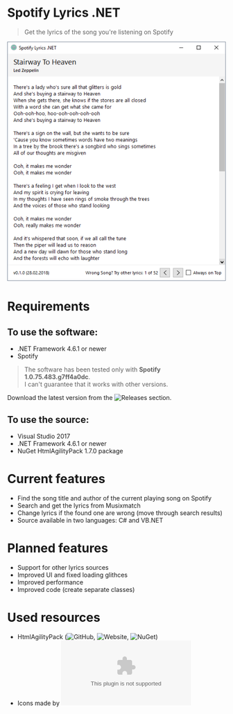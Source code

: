 # Spotify Lyrics .NET
> Get the lyrics of the song you're listening on Spotify

![](/Screenshots/SpotifyLyricsNET-v0.1.0.png)

# Requirements
## To use the software:
- .NET Framework 4.6.1 or newer
- Spotify

> The software has been tested only with **Spotify 1.0.75.483.g7ff4a0dc**.<br>I can't guarantee that it works with other versions.

Download the latest version from the ![Releases](https://github.com/JakubSteplowski/SpotifyLyricsNET/releases) section.

## To use the source:
- Visual Studio 2017
- .NET Framework 4.6.1 or newer
- NuGet HtmlAgilityPack 1.7.0 package

# Current features
- Find the song title and author of the current playing song on Spotify
- Search and get the lyrics from Musixmatch
- Change lyrics if the found one are wrong (move through search results)
- Source available in two languages: C# and VB.NET

# Planned features
- Support for other lyrics sources
- Improved UI and fixed loading glithces
- Improved performance
- Improved code (create separate classes)

# Used resources

- HtmlAgilityPack (![GitHub](https://github.com/zzzprojects/html-agility-pack), ![Website](http://html-agility-pack.net/), ![NuGet](https://www.nuget.org/packages/HtmlAgilityPack/))
- Icons made by ![Icons8](icons8.com)

